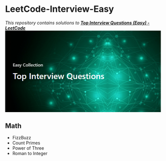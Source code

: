 # LeetCode-Interview-Easy
<i> This repository contains solutions to <a href="https://leetcode.com/explore/interview/card/top-interview-questions-easy/"><strong>Top Interview Questions (Easy) - LeetCode</strong></a></i>
<img src="/images/banner.PNG" alt="banner">
  
<h2>Math</h2>
<ul>
  <li>FizzBuzz</li>
  <li>Count Primes</li>
  <li>Power of Three</li>
  <li>Roman to Integer</li>
</ul>


